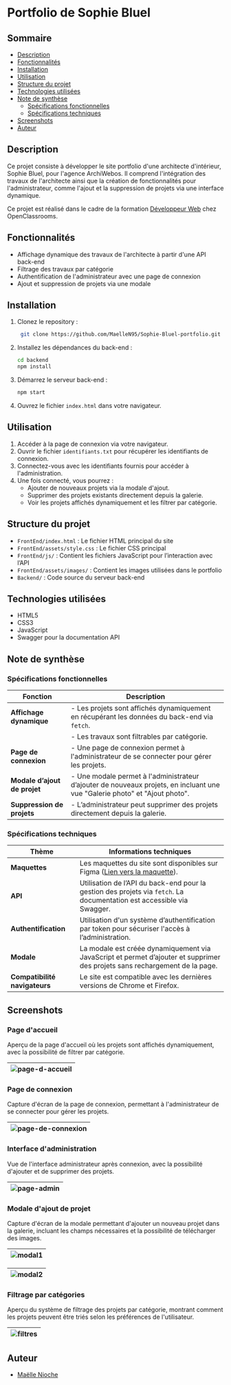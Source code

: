 # Portfolio de Sophie Bluel

## Sommaire

- [Description](#description)
- [Fonctionnalités](#fonctionnalités)
- [Installation](#installation)
- [Utilisation](#utilisation)
- [Structure du projet](#structure-du-projet)
- [Technologies utilisées](#technologies-utilisées)
- [Note de synthèse](#note-de-synthèse)
  - [Spécifications fonctionnelles](#spécifications-fonctionnelles)
  - [Spécifications techniques](#spécifications-techniques)
- [Screenshots](#screenshots)
- [Auteur](#auteur)

## Description

Ce projet consiste à développer le site portfolio d'une architecte d'intérieur, Sophie Bluel, pour l'agence ArchiWebos.
Il comprend l'intégration des travaux de l'architecte ainsi que la création de fonctionnalités pour l'administrateur, comme l'ajout et la suppression de projets via une interface dynamique.

Ce projet est réalisé dans le cadre de la formation [Développeur Web](https://openclassrooms.com/fr/paths/899-developpeur-web) chez OpenClassrooms.

## Fonctionnalités
- Affichage dynamique des travaux de l'architecte à partir d'une API back-end
- Filtrage des travaux par catégorie
- Authentification de l'administrateur avec une page de connexion
- Ajout et suppression de projets via une modale

## Installation
1. Clonez le repository :
   ```bash
    git clone https://github.com/MaelleN95/Sophie-Bluel-portfolio.git
2. Installez les dépendances du back-end :
   ```bash
   cd backend
   npm install
3. Démarrez le serveur back-end :
   ```bash
   npm start
4. Ouvrez le fichier `index.html` dans votre navigateur.

## Utilisation

1. Accéder à la page de connexion via votre navigateur.
2. Ouvrir le fichier `identifiants.txt` pour récupérer les identifiants de connexion.
3. Connectez-vous avec les identifiants fournis pour accéder à l'administration.
4. Une fois connecté, vous pourrez :
   - Ajouter de nouveaux projets via la modale d'ajout.
   - Supprimer des projets existants directement depuis la galerie.
   - Voir les projets affichés dynamiquement et les filtrer par catégorie.

## Structure du projet

- `FrontEnd/index.html` : Le fichier HTML principal du site
- `FrontEnd/assets/style.css` : Le fichier CSS principal
- `FrontEnd/js/` : Contient les fichiers JavaScript pour l’interaction avec l’API
- `FrontEnd/assets/images/` : Contient les images utilisées dans le portfolio
- `Backend/` : Code source du serveur back-end

## Technologies utilisées
- HTML5
- CSS3
- JavaScript
- Swagger pour la documentation API

## Note de synthèse

### Spécifications fonctionnelles

| Fonction                | Description                                                                                                      |
|-------------------------|------------------------------------------------------------------------------------------------------------------|
| **Affichage dynamique**  | - Les projets sont affichés dynamiquement en récupérant les données du back-end via `fetch`.                      |
|                         | - Les travaux sont filtrables par catégorie.                                                                     |
| **Page de connexion**    | - Une page de connexion permet à l'administrateur de se connecter pour gérer les projets.                        |
| **Modale d’ajout de projet** | - Une modale permet à l'administrateur d’ajouter de nouveaux projets, en incluant une vue "Galerie photo" et "Ajout photo". |
| **Suppression de projets** | - L’administrateur peut supprimer des projets directement depuis la galerie.                                     |

### Spécifications techniques

| Thème                      | Informations techniques                                                                                      |
|----------------------------|--------------------------------------------------------------------------------------------------------------|
| **Maquettes**               | Les maquettes du site sont disponibles sur Figma ([Lien vers la maquette](https://www.figma.com/design/kfKHknHySoTibZfdolGAX6/Sophie-Bluel---Desktop?node-id=0-1&node-type=canvas)).                                     |
| **API**                     | Utilisation de l’API du back-end pour la gestion des projets via `fetch`. La documentation est accessible via Swagger. |
| **Authentification**        | Utilisation d'un système d’authentification par token pour sécuriser l'accès à l’administration.               |
| **Modale**                  | La modale est créée dynamiquement via JavaScript et permet d’ajouter et supprimer des projets sans rechargement de la page. |
| **Compatibilité navigateurs** | Le site est compatible avec les dernières versions de Chrome et Firefox.                                      |

## Screenshots

### Page d'accueil

Aperçu de la page d'accueil où les projets sont affichés dynamiquement, avec la possibilité de filtrer par catégorie.

|![page-d-accueil](https://github.com/user-attachments/assets/43c0c716-0ffc-45cf-853e-90e92a6812aa)|
|-|

### Page de connexion

Capture d'écran de la page de connexion, permettant à l'administrateur de se connecter pour gérer les projets.

|![page-de-connexion](https://github.com/user-attachments/assets/029a4413-ec80-45f3-85dc-02c46a453c33)|
|-|

### Interface d'administration

Vue de l'interface administrateur après connexion, avec la possibilité d'ajouter et de supprimer des projets.

|![page-admin](https://github.com/user-attachments/assets/e441d872-bda8-466b-a6a6-543bcf0a3179)|
|-|

### Modale d'ajout de projet

Capture d'écran de la modale permettant d'ajouter un nouveau projet dans la galerie, incluant les champs nécessaires et la possibilité de télécharger des images.

|![modal1](https://github.com/user-attachments/assets/e47e5d0f-3de5-4e7f-b55a-1aa0789f640b)|
|-|

|![modal2](https://github.com/user-attachments/assets/b43cb785-0e0f-4a07-8bc4-3afde8f64c9d)|
|-|

### Filtrage par catégories

Aperçu du système de filtrage des projets par catégorie, montrant comment les projets peuvent être triés selon les préférences de l'utilisateur.

|![filtres](https://github.com/user-attachments/assets/9ee7db29-fc01-4e7c-a0a9-71b08410a4ba)|
|-|

## Auteur

- [Maëlle Nioche](https://www.linkedin.com/in/maelle-nioche/)

